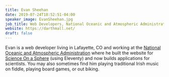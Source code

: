 ```yaml
---
title: Evan Sheehan
date: 2019-07-24T18:52:51-04:00
speaker_image: EvanSheehan.jpg
job_title: Web Developers, National Oceanic and Atmospheric Administration
website: https://darthmall.net/
draft: false
---
```


Evan is a web developer living in Lafayette, CO and working at the [National Oceanic and Atmospheric Administration](https://www.noaa.gov/) where he built the website for [Science On a Sphere](https://sos.noaa.gov/) (using Eleventy) and now builds applications for scientists. You may also sometimes find him playing traditional Irish music on fiddle, playing board games, or out biking.
